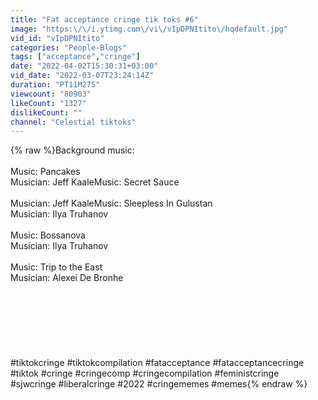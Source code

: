 ```yaml
---
title: "Fat acceptance cringe tik toks #6"
image: "https:\/\/i.ytimg.com\/vi\/vIpDPNItito\/hqdefault.jpg"
vid_id: "vIpDPNItito"
categories: "People-Blogs"
tags: ["acceptance","cringe"]
date: "2022-04-02T15:30:31+03:00"
vid_date: "2022-03-07T23:24:14Z"
duration: "PT11M27S"
viewcount: "80903"
likeCount: "1327"
dislikeCount: ""
channel: "Celestial tiktoks"
---
```

{% raw %}Background music:<br /><br />Music: Pancakes<br />Musician: Jeff KaaleMusic: Secret Sauce<br /><br />Musician: Jeff KaaleMusic: Sleepless In Gulustan<br />Musician: Ilya Truhanov<br /><br />Music: Bossanova<br />Musician: Ilya Truhanov<br /><br />Music: Trip to the East<br />Musician: Alexei De Bronhe<br /><br /><br /><br /><br /><br /><br /><br />#tiktokcringe #tiktokcompilation #fatacceptance #fatacceptancecringe #tiktok #cringe #cringecomp #cringecompilation #feministcringe #sjwcringe #liberalcringe #2022 #cringememes #memes{% endraw %}
